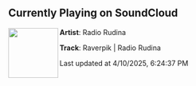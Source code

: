 ## Currently Playing on SoundCloud

[<img align="left" width="100" src="https://i1.sndcdn.com/artworks-nscnseWyiWlyINHV-9XP62g-t500x500.png">](https://soundcloud.com/radiorudina/raverpik-radio-rudina)

**Artist**: Radio Rudina 

**Track**: Raverpik | Radio Rudina

Last updated at 4/10/2025, 6:24:37 PM
